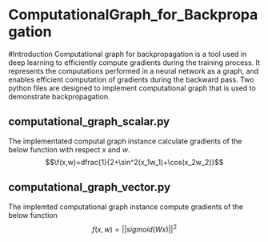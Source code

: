 # ComputationalGraph_for_Backpropagation

#Introduction
Computational graph for backpropagation is a tool used in deep learning to efficiently compute gradients 
during the training process. It represents the computations performed in a neural network as a graph, and 
enables efficient computation of gradients during the backward pass.
Two python files are designed to implement computational graph that is used to demonstrate backpropagation. 

## computational_graph_scalar.py
The implementated computal graph instance calculate gradients of the below function with respect *x* and *w*.
$$\f(x,w)=dfrac{1}{2+\sin^2(x_1w_1)+\cos(x_2w_2)}$$

## computational_graph_vector.py
The implemted computational graph instance compute gradients of the below function 
$$f(x,w)=||sigmoid(Wx)||^2$$
